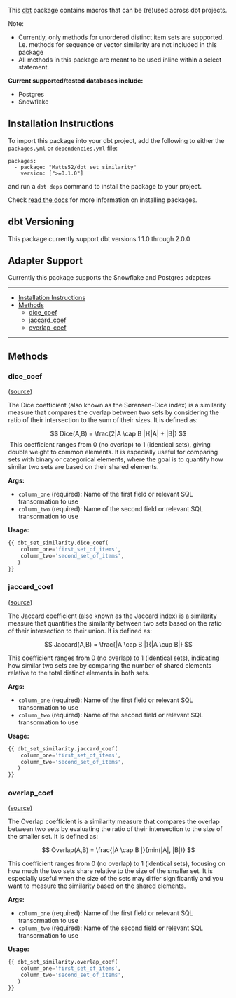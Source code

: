 This [dbt](https://github.com/dbt-labs/dbt) package contains macros that can be (re)used across dbt projects.

Note:
- Currently, only methods for unordered distinct item sets are supported. I.e. methods for sequence or vector similarity are not included in this package
- All methods in this package are meant to be used inline within a select statement.

**Current supported/tested databases include:**
- Postgres
- Snowflake

## Installation Instructions

To import this package into your dbt project, add the following to either the `packages.yml` or `dependencies.yml` file:

```
packages:
  - package: "Matts52/dbt_set_similarity"
    version: [">=0.1.0"]
```

and run a `dbt deps` command to install the package to your project.

Check [read the docs](https://docs.getdbt.com/docs/package-management) for more information on installing packages.

## dbt Versioning

This package currently support dbt versions 1.1.0 through 2.0.0

## Adapter Support

Currently this package supports the Snowflake and Postgres adapters

----

* [Installation Instructions](#installation-instructions)
* [Methods](#methods)
    * [dice_coef](#dice_coefficient)
    * [jaccard_coef](#jaccard_coefficient)
    * [overlap_coef](#overlap_coefficient)

----

## Methods

### dice_coef
([source](macros/dice_coef.sql))

The Dice coefficient (also known as the Sørensen-Dice index) is a similarity measure that compares the overlap between two sets by considering the ratio of their intersection to the sum of their sizes. It is defined as:

$$
Dice(A,B) = \frac{2|A \cap B |}{|A| + |B|}
$$
​
This coefficient ranges from 0 (no overlap) to 1 (identical sets), giving double weight to common elements. It is especially useful for comparing sets with binary or categorical elements, where the goal is to quantify how similar two sets are based on their shared elements.

**Args:**

- `column_one` (required): Name of the first field or relevant SQL transormation to use
- `column_two` (required): Name of the second field or relevant SQL transormation to use

**Usage:**

```sql
{{ dbt_set_similarity.dice_coef(
    column_one='first_set_of_items',
    column_two='second_set_of_items',
   )
}}
```

### jaccard_coef
([source](macros/jaccard_coef.sql))

The Jaccard coefficient (also known as the Jaccard index) is a similarity measure that quantifies the similarity between two sets based on the ratio of their intersection to their union. It is defined as:


$$
Jaccard(A,B) = \frac{|A \cap B |}{|A \cup B|}
$$


This coefficient ranges from 0 (no overlap) to 1 (identical sets), indicating how similar two sets are by comparing the number of shared elements relative to the total distinct elements in both sets.

**Args:**

- `column_one` (required): Name of the first field or relevant SQL transormation to use
- `column_two` (required): Name of the second field or relevant SQL transormation to use

**Usage:**

```sql
{{ dbt_set_similarity.jaccard_coef(
    column_one='first_set_of_items',
    column_two='second_set_of_items',
   )
}}
```

### overlap_coef
([source](macros/overlap_coef.sql))

The Overlap coefficient is a similarity measure that compares the overlap between two sets by evaluating the ratio of their intersection to the size of the smaller set. It is defined as:

$$
Overlap(A,B) = \frac{|A \cap B |}{min(|A|, |B|)}
$$

This coefficient ranges from 0 (no overlap) to 1 (identical sets), focusing on how much the two sets share relative to the size of the smaller set. It is especially useful when the size of the sets may differ significantly and you want to measure the similarity based on the shared elements.

**Args:**

- `column_one` (required): Name of the first field or relevant SQL transormation to use
- `column_two` (required): Name of the second field or relevant SQL transormation to use

**Usage:**

```sql
{{ dbt_set_similarity.overlap_coef(
    column_one='first_set_of_items',
    column_two='second_set_of_items',
   )
}}
```
